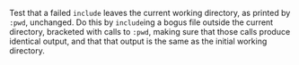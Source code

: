 Test that a failed `include` leaves the current working directory, as printed by
`:pwd`, unchanged. Do this by `include`ing a bogus file outside the current
directory, bracketed with calls to `:pwd`, making sure that those calls produce
identical output, and that that output is the same as the initial working
directory.